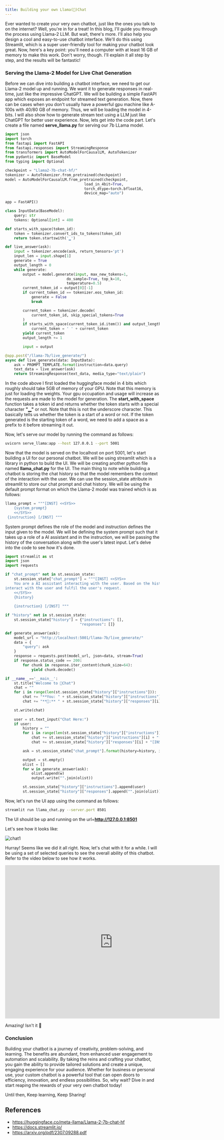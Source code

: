 ```yaml
---
title: Building your own Llama(🦙)Chat
---
```

Ever wanted to create your very own chatbot, just like the ones you talk to on the internet? Well, you're in for a treat! In this blog, I'll guide you through the process using Llama-2 LLM.
But wait, there's more. I'll also help you design a cool and easy-to-use chatbot interface. We'll do this using Streamlit, which is a super user-friendly tool for making your chatbot look great.
Now, here's a key point: you'll need a computer with at least 16 GB of memory to make this work. Don't worry, though. I'll explain it all step by step, and the results will be fantastic!

### Serving the Llama-2 Model for Live Chat Generation
Before we can dive into building a chatbot interface, we need to get our Llama-2 model up and running. We want it to generate responses in real-time, just like the impressive ChatGPT. We will be building a simple FastAPI app which exposes an endpoint
for streamed text generation. Now, there can be cases when you don't usually have a powerful gpu machine like A-100s with 40/80 GB of memory. Thus, we will be loading the model in 4-bits. I will also show how to generate stream text using a LLM just 
like ChatGPT for better user experience. Now, lets get into the code part. Let's create a file named **serve_llama.py** for serving our 7b LLama model.


```python
import json
import torch
from fastapi import FastAPI
from fastapi.responses import StreamingResponse
from transformers import AutoModelForCausalLM, AutoTokenizer
from pydantic import BaseModel
from typing import Optional

checkpoint = "Llama2-7b-chat-hf/"
tokenizer = AutoTokenizer.from_pretrained(checkpoint)
model = AutoModelForCausalLM.from_pretrained(checkpoint,
                                    load_in_4bit=True,
                                    torch_dtype=torch.bfloat16,
                                    device_map="auto")

app = FastAPI()

class InputData(BaseModel):
    query: str
    tokens: Optional[int] = 400

def starts_with_space(token_id):
    token = tokenizer.convert_ids_to_tokens(token_id)
    return token.startswith('▁')

def live_answer(ask):
    input = tokenizer.encode(ask, return_tensors='pt')
    input_len = input.shape[1]
    generate = True
    output_length = 0
    while generate:
        output = model.generate(input, max_new_tokens=1,
                            do_sample=True, top_k=10,
                            temperature=0.5)
        current_token_id = output[0][-1]
        if current_token_id == tokenizer.eos_token_id:
            generate = False
            break

        current_token = tokenizer.decode(
            current_token_id, skip_special_tokens=True
        )
        if starts_with_space(current_token_id.item()) and output_length >= 1:
            current_token = ' ' + current_token
        yield current_token
        output_length += 1

        input = output

@app.post("/llama-7b/live_generate/")
async def live_generate(data: InputData):
    ask = PROMPT_TEMPLATE.format(instruction=data.query)
    text_data = live_answer(ask)
    return StreamingResponse(text_data, media_type="text/plain")
```

In the code above I first loaded the huggingface model in 4 bits which roughly should take 5GB of memory of your GPU. Note that this memory is just for loading the weights. 
Your gpu occupation and usage will increase as the requests are made to the model for generation. The **start_with_space** function takes a token id and returns whether the token starts with a special character **"▁"** or not. Note that
this is not the underscore character. This basically tells us whether the token is a start of a word or not. If the token generated is the starting token of a word, we need to add a space as a prefix to it before streaming it out. 

Now, let's serve our model by running the command as follows:

```bash
uvicorn serve_llama:app --host 127.0.0.1 --port 5001
```

Now that the model is served on the localhost on port 5001, let's start building a UI for our personal chatbot. We will be using streamlit which is a library in python to build the UI. We will be creating another python file named **llama_chat.py**
for the UI. The main thing to note while building a chatbot is storing the chat history so that the model remembers the context of the interaction with the user. We can use the session_state attribute in streamlit to store our chat prompt and chat history. We will be using the default prompt format on which the Llama-2 model was trained which is as follows:

```python
llama_prompt = """[INST] <<SYS>>
    {system_prompt}
    <</SYS>>
 {instruction} [/INST] """
```

System prompt defines the role of the model and instruction defines the input given to the model. We will be defining the system prompt such that it takes up a role of a AI assistant and in the instruction, we will be passing the history of the conversation along with the user's latest input. Let's delve into the code to see how it's done. 

```python
import streamlit as st
import json
import requests

if "chat_prompt" not in st.session_state:
    st.session_state["chat_prompt"] = """[INST] <<SYS>>
    You are a AI assistant interacting with the user. Based on the history and the new instruction,
interact with the user and fulfil the user's request.
    <</SYS>>
    {history}
    
    {instruction} [/INST] """

if "history" not in st.session_state:
    st.session_state["history"] = {"instructions": [],
                                  "responses": []}

def generate_answer(ask):
    model_url = "http://localhost:5001/llama-7b/live_generate/"
    data = {
        "query": ask
    }
    response = requests.post(model_url, json=data, stream=True)
    if response.status_code == 200:
        for chunk in response.iter_content(chunk_size=64):
            yield chunk.decode()

if __name__=='__main__':
    st.title("Welcome to 🦙Chat")
    chat = ""
    for i in range(len(st.session_state["history"]["instructions"])):
        chat += "**You: " + st.session_state["history"]["instructions"][i] + "**\n\n"
        chat += "**🦙:** " + st.session_state["history"]["responses"][i] + "\n\n"

    st.write(chat)
         
    user = st.text_input("Chat Here:")
    if user:
        history = ""
        for i in range(len(st.session_state["history"]["instructions"])):
            chat += st.session_state["history"]["instructions"][i] + "[/INST] "
            chat += st.session_state["history"]["responses"][i] + "[INST] "

        ask = st.session_state["chat_prompt"].format(history=history, instruction=user)

        output = st.empty()
        olist = []
        for w in generate_answer(ask):
            olist.append(w)
            output.write("".join(olist))

        st.session_state["history"]["instructions"].append(user)
        st.session_state["history"]["responses"].append("".join(olist))

```

Now, let's run the UI app using the command as follows:

```bash
streamlit run llama_chat.py --server.port 8501
```

The UI should be up and running on the url=**http://127.0.0.1:8501**

Let's see how it looks like:

![chat1](https://github.com/spraphul/blog/blob/gh-pages/_posts/llama_chat1.png?raw=true)

Hurray! Seems like we did it all right. Now, let's chat with it for a while. I will be using a set of selected queries to see the overall ability of this chatbot.
Refer to the video below to see how it works.

<iframe width="700" height="500" src="https://www.youtube.com/embed/lwTfRSy_uqY?si=jBnIIAV75uBfGTN7" title="YouTube video player" frameborder="0" allow="accelerometer; autoplay; clipboard-write; encrypted-media; gyroscope; picture-in-picture; web-share" allowfullscreen></iframe>

Amazing! Isn't it 🤩

### Conclusion
Building your chatbot is a journey of creativity, problem-solving, and learning. The benefits are abundant, from enhanced user engagement to automation and scalability. By taking the reins and crafting your chatbot, you gain the ability to provide tailored solutions and create a unique, engaging experience for your audience. Whether for business or personal use, your custom chatbot is a powerful tool that can open doors to efficiency, innovation, and endless possibilities. So, why wait? Dive in and start reaping the rewards of your very own chatbot today!

Until then, Keep learning, Keep Sharing!

## References
- https://huggingface.co/meta-llama/Llama-2-7b-chat-hf
- https://docs.streamlit.io/
- https://arxiv.org/pdf/2307.09288.pdf

